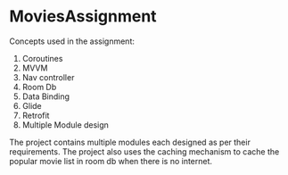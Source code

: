 # MoviesAssignment

Concepts used in the assignment:
1. Coroutines
2. MVVM
3. Nav controller
4. Room Db
5. Data Binding
6. Glide
7. Retrofit
8. Multiple Module design

The project contains multiple modules each designed as per their requirements.
The project also uses the caching mechanism to cache the popular movie list in room db when there is no internet.
